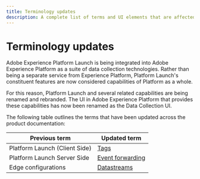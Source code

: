 ```yaml
---
title: Terminology updates
description: A complete list of terms and UI elements that are affected by the Adobe Experience Platform Launch rebranding.
---
```

# Terminology updates

Adobe Experience Platform Launch is being integrated into Adobe Experience Platform as a suite of data collection technologies. Rather than being a separate service from Experience Platform, Platform Launch's constituent features are now considered capabilities of Platform as a whole.

For this reason, Platform Launch and several related capabilities are being renamed and rebranded. The UI in Adobe Experience Platform that provides these capabilities has now been renamed as the Data Collection UI.

The following table outlines the terms that have been updated across the product documentation:

| Previous term | Updated term |
|---|---|
| Platform Launch (Client Side) | [Tags](./home.md) |
| Platform Launch Server Side | [Event forwarding](./launch-reference/server-side-information/server-side-overview.md) |
| Edge configurations  |  [Datastreams](https://experienceleague.adobe.com/docs/experience-platform/edge/fundamentals/datastreams.html) |
